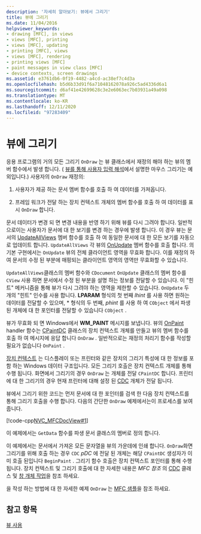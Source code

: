 ```yaml
---
description: '자세히 알아보기: 뷰에서 그리기'
title: 뷰에 그리기
ms.date: 11/04/2016
helpviewer_keywords:
- drawing [MFC], in views
- views [MFC], printing
- views [MFC], updating
- printing [MFC], views
- views [MFC], rendering
- printing views [MFC]
- paint messages in view class [MFC]
- device contexts, screen drawings
ms.assetid: e3761db6-0f19-4482-a4cd-ac38ef7c4d3a
ms.openlocfilehash: b5d6b33d91f6a71048162078a926c5ad4336d6a1
ms.sourcegitcommit: d6af41e42699628c3e2e6063ec7b03931a49a098
ms.translationtype: MT
ms.contentlocale: ko-KR
ms.lasthandoff: 12/11/2020
ms.locfileid: "97283409"
---
```

# <a name="drawing-in-a-view"></a>뷰에 그리기

응용 프로그램의 거의 모든 그리기 `OnDraw` 는 뷰 클래스에서 재정의 해야 하는 뷰의 멤버 함수에서 발생 합니다. ( [뷰를 통해 사용자 입력 해석](interpreting-user-input-through-a-view.md)에서 설명한 마우스 그리기는 예외입니다.) 사용자의 `OnDraw` 재정의:

1. 사용자가 제공 하는 문서 멤버 함수를 호출 하 여 데이터를 가져옵니다.

1. 프레임 워크가 전달 하는 장치 컨텍스트 개체의 멤버 함수를 호출 하 여 데이터를 표시 `OnDraw` 합니다.

문서 데이터가 변경 되 면 변경 내용을 반영 하기 위해 뷰를 다시 그려야 합니다. 일반적으로이는 사용자가 문서에 대 한 보기를 변경 하는 경우에 발생 합니다. 이 경우 뷰는 문서의 [UpdateAllViews](reference/cdocument-class.md#updateallviews) 멤버 함수를 호출 하 여 동일한 문서에 대 한 모든 보기를 자동으로 업데이트 합니다. `UpdateAllViews` 각 뷰의 [OnUpdate](reference/cview-class.md#onupdate) 멤버 함수를 호출 합니다. 의 기본 구현에서는 `OnUpdate` 뷰의 전체 클라이언트 영역을 무효화 합니다. 이를 재정의 하 여 문서의 수정 된 부분에 매핑되는 클라이언트 영역의 영역만 무효화할 수 있습니다.

`UpdateAllViews`클래스의 멤버 함수와 `CDocument` `OnUpdate` 클래스의 멤버 함수를 `CView` 사용 하면 문서에서 수정 된 부분을 설명 하는 정보를 전달할 수 있습니다. 이 "힌트" 메커니즘을 통해 뷰가 다시 그려야 하는 영역을 제한할 수 있습니다. `OnUpdate` 두 개의 "힌트" 인수를 사용 합니다. **LPARAM** 형식의 첫 번째 *lhint* 를 사용 하면 원하는 데이터를 전달할 수 있으며, * 형식의 두 번째, *phint* 를 사용 하 여 `CObject` 에서 파생 된 개체에 대 한 포인터를 전달할 수 있습니다 `CObject` .

뷰가 무효화 되 면 Windows에서 **WM_PAINT** 메시지를 보냅니다. 뷰의 [OnPaint](reference/cwnd-class.md#onpaint) handler 함수는 [CPaintDC](reference/cpaintdc-class.md) 클래스의 장치 컨텍스트 개체를 만들고 뷰의 멤버 함수를 호출 하 여 메시지에 응답 합니다 `OnDraw` . 일반적으로는 재정의 처리기 함수를 작성할 필요가 없습니다 `OnPaint` .

[장치 컨텍스트](device-contexts.md) 는 디스플레이 또는 프린터와 같은 장치의 그리기 특성에 대 한 정보를 포함 하는 Windows 데이터 구조입니다. 모든 그리기 호출은 장치 컨텍스트 개체를 통해 수행 됩니다. 화면에서 그리기의 경우 `OnDraw` 는 개체를 전달 `CPaintDC` 합니다. 프린터에 대 한 그리기의 경우 현재 프린터에 대해 설정 된 [CDC](reference/cdc-class.md) 개체가 전달 됩니다.

뷰에서 그리기 위한 코드는 먼저 문서에 대 한 포인터를 검색 한 다음 장치 컨텍스트를 통해 그리기 호출을 수행 합니다. 다음의 간단한 `OnDraw` 예제에서는이 프로세스를 보여 줍니다.

[!code-cpp[NVC_MFCDocView#1](codesnippet/cpp/drawing-in-a-view_1.cpp)]

이 예제에서는 `GetData` 함수를 파생 문서 클래스의 멤버로 정의 합니다.

이 예제에서는 문서에서 가져온 모든 문자열을 뷰의 가운데에 인쇄 합니다. `OnDraw`화면 그리기를 위해 호출 하는 경우 `CDC` *pDC* 에 전달 된 개체는 해당 `CPaintDC` 생성자가 이미 호출 된입니다 `BeginPaint` . 그리기 함수 호출은 장치 컨텍스트 포인터를 통해 수행 됩니다. 장치 컨텍스트 및 그리기 호출에 대 한 자세한 내용은 *MFC 참조* 의 [CDC](reference/cdc-class.md) 클래스 및 [창 개체 작업](working-with-window-objects.md)을 참조 하세요.

을 작성 하는 방법에 대 한 자세한 예제 `OnDraw` 는 [MFC 샘플](../overview/visual-cpp-samples.md#mfc-samples)을 참조 하세요.

## <a name="see-also"></a>참고 항목

[뷰 사용](using-views.md)
